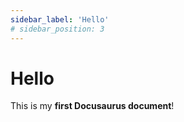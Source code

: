 ```yaml
---
sidebar_label: 'Hello'
# sidebar_position: 3
---
```


# Hello

This is my **first Docusaurus document**!
